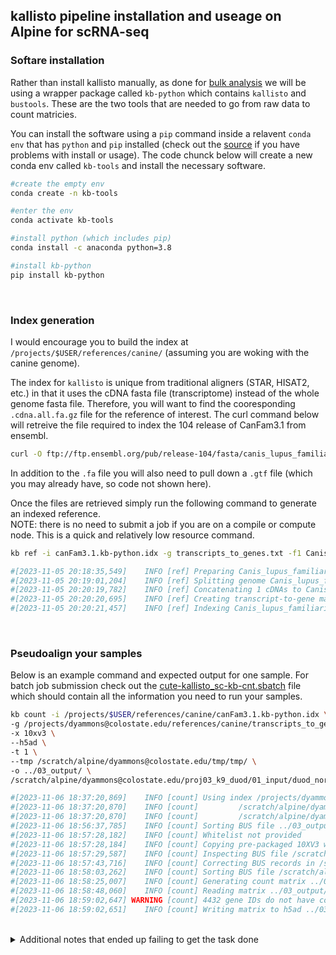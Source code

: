 ## kallisto pipeline installation and useage on Alpine for scRNA-seq

### Softare installation
Rather than install kallisto manually, as done for [bulk analysis]() we will be using a wrapper package called `kb-python` which contains `kallisto` and `bustools`. These are the two tools that are needed to go from raw data to count matricies. 

You can install the software using a `pip` command inside a relavent `conda env` that has `python` and `pip` installed (check out the [source](https://pachterlab.github.io/kallistobustools/) if you have problems with install or usage). The code chunck below will create a new conda env called `kb-tools` and install the necessary software.
```sh
#create the empty env
conda create -n kb-tools

#enter the env
conda activate kb-tools

#install python (which includes pip)
conda install -c anaconda python=3.8

#install kb-python
pip install kb-python
```
<br>

### Index generation
I would encourage you to build the index at `/projects/$USER/references/canine/` (assuming you are woking with the canine genome).

The index for `kallisto` is unique from traditional aligners (STAR, HISAT2, etc.) in that it uses the cDNA fasta file (transcriptome) instead of the whole genome fasta file. Therefore, you will want to find the cooresponding `.cdna.all.fa.gz` file for the reference of interest. The curl command below will retreive the file required to index the 104 release of CanFam3.1 from ensembl.

```sh
curl -O ftp://ftp.ensembl.org/pub/release-104/fasta/canis_lupus_familiaris/cdna/Canis_lupus_familiaris.CanFam3.1.cdna.all.fa.gz
```

In addition to the `.fa` file you will also need to pull down a `.gtf` file (which you may already have, so code not shown here).  

Once the files are retrieved simply run the following command to generate an indexed reference.  
NOTE: there is no need to submit a job if you are on a compile or compute node. This is a quick and relatively low resource command.

```sh
kb ref -i canFam3.1.kb-python.idx -g transcripts_to_genes.txt -f1 Canis_lupus_familiaris.CanFam3.1.cdna.all.fa Canis_lupus_familiaris.CanFam3.1.dna.toplevel.fa.gz CanFam3.1.104.filtered.gtf

#[2023-11-05 20:18:35,549]    INFO [ref] Preparing Canis_lupus_familiaris.CanFam3.1.dna.toplevel.fa.gz, CanFam3.1.104.filtered.gtf
#[2023-11-05 20:19:01,204]    INFO [ref] Splitting genome Canis_lupus_familiaris.CanFam3.1.dna.toplevel.fa.gz into cDNA at /projects/dyammons@colostate.edu/references/canine/tmp/tmpw2m8o51u
#[2023-11-05 20:20:19,782]    INFO [ref] Concatenating 1 cDNAs to Canis_lupus_familiaris.CanFam3.1.cdna.all.fa
#[2023-11-05 20:20:20,695]    INFO [ref] Creating transcript-to-gene mapping at transcripts_to_genes.txt
#[2023-11-05 20:20:21,457]    INFO [ref] Indexing Canis_lupus_familiaris.CanFam3.1.cdna.all.fa to canFam3.1.kb-python.idx
```

<br>

### Pseudoalign your samples
Below is an example command and expected output for one sample. For batch job submission check out the [cute-kallisto_sc-kb-cnt.sbatch](./cute-kallisto_sc-kb-cnt.sbatch) file which should contain all the information you need to run your samples.

```sh
kb count -i /projects/$USER/references/canine/canFam3.1.kb-python.idx \
-g /projects/dyammons@colostate.edu/references/canine/transcripts_to_genes.txt \
-x 10xv3 \
--h5ad \
-t 1 \
--tmp /scratch/alpine/dyammons@colostate.edu/tmp/tmp/ \
-o ../03_output/ \
/scratch/alpine/dyammons@colostate.edu/proj03_k9_duod/01_input/duod_norm_1/duod_norm_1_CKDL220032323-1A_HMLG2DSX5_S6_L002_R1_001.fastq.gz /scratch/alpine/dyammons@colostate.edu/proj03_k9_duod/01_input/duod_norm_1/duod_norm_1_CKDL220032323-1A_HMLG2DSX5_S6_L002_R2_001.fastq.gz

#[2023-11-06 18:37:20,869]    INFO [count] Using index /projects/dyammons@colostate.edu/references/canine/canFam3.1.kb-python.idx to generate BUS file to ../03_output/2023-11-06_kb-count_output/duod_norm_1/ from
#[2023-11-06 18:37:20,870]    INFO [count]         /scratch/alpine/dyammons@colostate.edu/proj03_k9_duod/01_input/duod_norm_1/duod_norm_1_CKDL220032323-1A_HMLG2DSX5_S6_L002_R1_001.fastq.gz
#[2023-11-06 18:37:20,870]    INFO [count]         /scratch/alpine/dyammons@colostate.edu/proj03_k9_duod/01_input/duod_norm_1/duod_norm_1_CKDL220032323-1A_HMLG2DSX5_S6_L002_R2_001.fastq.gz
#[2023-11-06 18:56:37,785]    INFO [count] Sorting BUS file ../03_output/2023-11-06_kb-count_output/duod_norm_1/output.bus to /scratch/alpine/dyammons@colostate.edu/tmp/tmp/output.s.bus
#[2023-11-06 18:57:28,182]    INFO [count] Whitelist not provided
#[2023-11-06 18:57:28,184]    INFO [count] Copying pre-packaged 10XV3 whitelist to ../03_output/2023-11-06_kb-count_output/duod_norm_1/
#[2023-11-06 18:57:29,587]    INFO [count] Inspecting BUS file /scratch/alpine/dyammons@colostate.edu/tmp/tmp/output.s.bus
#[2023-11-06 18:57:43,716]    INFO [count] Correcting BUS records in /scratch/alpine/dyammons@colostate.edu/tmp/tmp/output.s.bus to /scratch/alpine/dyammons@colostate.edu/tmp/tmp/output.s.c.bus with whitelist #../03_output/2023-11-06_kb-count_output/duod_norm_1/10x_version3_whitelist.txt
#[2023-11-06 18:58:03,262]    INFO [count] Sorting BUS file /scratch/alpine/dyammons@colostate.edu/tmp/tmp/output.s.c.bus to ../03_output/2023-11-06_kb-count_output/duod_norm_1/output.unfiltered.bus
#[2023-11-06 18:58:25,007]    INFO [count] Generating count matrix ../03_output/2023-11-06_kb-count_output/duod_norm_1/counts_unfiltered/cells_x_genes from BUS file ../03_output/2023-11-06_kb-#count_output/duod_norm_1/output.unfiltered.bus
#[2023-11-06 18:58:48,060]    INFO [count] Reading matrix ../03_output/2023-11-06_kb-count_output/duod_norm_1/counts_unfiltered/cells_x_genes.mtx
#[2023-11-06 18:59:02,647] WARNING [count] 4432 gene IDs do not have corresponding gene names. These genes will use their gene IDs instead.
#[2023-11-06 18:59:02,651]    INFO [count] Writing matrix to h5ad ../03_output/2023-11-06_kb-count_output/duod_norm_1/counts_unfiltered/adata.h5ad
```

<br>

<details>
  <summary>Additional notes that ended up failing to get the task done</summary> 

<br>

This section is here so we don't try it again later in life.  
I initally thought that the tr2g file had to be provided as input, but it is actually an output of the `kb ref` command. 
<br>

You will need additional software to generate the transcript-to-gene file, do this (this is an example of installing software from source):
```sh
module load cmake/3.27.7
cd /projects/$USER/software/

git clone https://github.com/BUStools/bustools.git

mkdir build
cd build
cmake ..
make
```

```sh
/projects/$USER/software/bustools/build/src/bustools version
#bustools, version 0.43.1
```

While it is nice to have bustools now... lets install that packages we actually wanted....
```r
remotes::install_github("lambdamoses/BUStoolsR")
library(BUSpaRse)
fasta <- system.file("Canis_lupus_familiaris.CanFam3.1.cdna.all.fa", package = "BUSpaRse")

tr2g_fa <- tr2g_fasta(file = fasta, write_tr2g = FALSE, save_filtered = FALSE)
head(tr2g_fa)
```

The above didn't work, so you can manually extract data with the following command to create a tr2g file (note: this is not required as the `kb ref` command will out put this file):
```sh
grep ">" Canis_lupus_familiaris.CanFam3.1.cdna.all.fa | cut -d" " -f1,4,5,6,7 | sed 's/ *:/ /g' | cut -d" " -f1,3,7,9 | cut -c 2- | sed 's/ /\t/g' > tr2g_k9.tmp
echo -e "transcript\tgene\tgene_biotype\tgene_name" | cat - tr2g_k9.tmp > tr2g_k9.tsv
rm *.tmp
```
</details>

